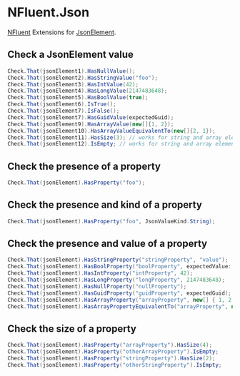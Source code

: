 
# NFluent.Json


[NFluent](http://www.n-fluent.net/) Extensions for [JsonElement](https://learn.microsoft.com/en-us/dotnet/api/system.text.json.jsonelement).



## Check a JsonElement value

```c#
Check.That(jsonElement1).HasNullValue();
Check.That(jsonElement2).HasStringValue("foo");
Check.That(jsonElement3).HasIntValue(42);
Check.That(jsonElement4).HasLongValue(2147483648);
Check.That(jsonElement5).HasBoolValue(true);
Check.That(jsonElement6).IsTrue();
Check.That(jsonElement7).IsFalse();
Check.That(jsonElement7).HasGuidValue(expectedGuid);
Check.That(jsonElement9).HasArrayValue(new[]{1, 2});
Check.That(jsonElement10).HasArrayValueEquivalentTo(new[]{2, 1});
Check.That(jsonElement11).HasSize(3); // works for string and array elements
Check.That(jsonElement12).IsEmpty; // works for string and array elements
```


## Check the presence of a property

```c#
Check.That(jsonElement).HasProperty("foo");
```


## Check the presence and kind of a property

```c#
Check.That(jsonElement).HasProperty("foo", JsonValueKind.String);
```


## Check the presence and value of a property

```c#
Check.That(jsonElement).HasStringProperty("stringProperty", "value");
Check.That(jsonElement).HasBoolProperty("boolProperty", expectedValue: true);
Check.That(jsonElement).HasIntProperty("intProperty", 42);
Check.That(jsonElement).HasLongProperty("longProperty", 2147483648);
Check.That(jsonElement).HasNullProperty("nullProperty");
Check.That(jsonElement).HasGuidProperty("guidProperty", expectedGuid);
Check.That(jsonElement).HasArrayProperty("arrayProperty", new[] { 1, 2 });
Check.That(jsonElement).HasArrayPropertyEquivalentTo("arrayProperty", new[] { 2, 1 });
```


## Check the size of a property

```c#
Check.That(jsonElement).HasProperty("arrayProperty").HasSize(4);
Check.That(jsonElement).HasProperty("otherArrayProperty").IsEmpty;
Check.That(jsonElement).HasProperty("stringProperty").HasSize(2);
Check.That(jsonElement).HasProperty("otherStringProperty").IsEmpty;
```